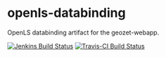 openls-databinding
==================

OpenLS databinding artifact for the geozet-webapp.

[![Jenkins Build Status](http://gisdemo.agro.nl/jenkins/buildStatus/icon?job=openls-databinding)](http://gisdemo.agro.nl/jenkins/view/All/job/openls-databinding/)
[![Travis-CI Build Status](https://travis-ci.org/geozet/openls-databinding.png?branch=master)](https://travis-ci.org/geozet/openls-databinding)

